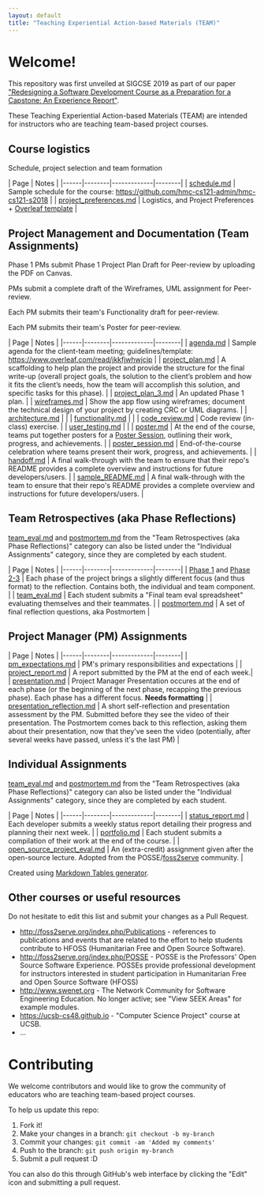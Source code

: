 ```yaml
---
layout: default
title: "Teaching Experiential Action-based Materials (TEAM)"
---
```


# Welcome!

This repository was first unveiled at SIGCSE 2019 as part of our paper 
["Redesigning a Software Development Course as a Preparation for a Capstone: An Experience Report"](https://dl.acm.org/citation.cfm?id=3287498).

These 
Teaching 
Experiential 
Action-based 
Materials
(TEAM) 
    are intended for instructors who are teaching team-based project courses.



## Course logistics

Schedule, project selection and team formation

| Page | Notes |
|------|--------|-------------|--------|
| [schedule.md]({{site.materials_repo}}schedule.md) | Sample schedule for the course: <https://github.com/hmc-cs121-admin/hmc-cs121-s2018> |
| [project_preferences.md]({{site.materials_repo}}project_preferences.md) | Logistics, and Project Preferences + [Overleaf template](https://www.overleaf.com/read/dvbvcdwfzqjt) | 



## Project Management and Documentation (Team Assignments)

Phase 1 PMs submit Phase 1 Project Plan Draft for Peer-review by uploading the PDF on Canvas.

PMs submit a complete draft of the Wireframes, UML assignment for Peer-review.

Each PM submits their team's Functionality draft for peer-review.

Each PM submits their team's Poster for peer-review.


| Page | Notes |
|------|--------|-------------|--------|
| [agenda.md]({{site.materials_repo}}agenda.md) |  Sample agenda for the client-team meeting; guidelines/template: <https://www.overleaf.com/read/jkkfjwhwjcjp> |
| [project_plan.md]({{site.materials_repo}}project_plan.md) |  A scaffolding to help plan the project and provide the structure for the final write-up (overall project goals, the solution to the client’s problem and how it fits the client’s needs, how the team will accomplish this solution, and specific tasks for this phase). |
| [project_plan_3.md]({{site.materials_repo}}project_plan_3.md) |  An updated Phase 1 plan. |
| [wireframes.md]({{site.materials_repo}}wireframes.md) |  Show the app flow using wireframes; document the technical design of your project by creating CRC or UML diagrams. |
| [architecture.md]({{site.materials_repo}}architecture.md) |  |
| [functionality.md]({{site.materials_repo}}functionality.md) |  |
| [code_review.md]({{site.materials_repo}}code_review.md) | Code review (in-class) exercise. |
| [user_testing.md]({{site.materials_repo}}user_testing.md) |  | 
| [poster.md]({{site.materials_repo}}poster.md) | At the end of the course, teams put together posters for a [Poster Session](poster_session.md), outlining their work, progress, and achievements.  |
| [poster_session.md]({{site.materials_repo}}poster_session.md) |  End-of-the-course celebration where teams present their work, progress, and achievements.  |
| [handoff.md]({{site.materials_repo}}handoff.md) | A final walk-through with the team to ensure that their repo's README provides a complete overview and instructions for future developers/users. |
| [sample_README.md]({{site.materials_repo}}{{site.materials_repo}}sample_README.md) | A final walk-through with the team to ensure that their repo's README provides a complete overview and instructions for future developers/users. |


## Team Retrospectives (aka Phase Reflections)

[team_eval.md]({{site.materials_repo}}team_eval.md) and [postmortem.md]({{site.materials_repo}}postmortem.md) from the "Team Retrospectives (aka Phase Reflections)" category can also be listed under the "Individual Assignments" category, since they are completed by each student.

| Page | Notes |
|------|--------|-------------|--------|
| [Phase 1](phase_reflection_1.md) and [Phase 2-3](phase_reflection_2and3.md) | Each phase of the project brings a slightly different focus (and thus format) to the reflection. Contains both, the individual and team component. |
| [team_eval.md]({{site.materials_repo}}team_eval.md) | Each student submits a "Final team eval spreadsheet" evaluating themselves and their teammates. |
| [postmortem.md]({{site.materials_repo}}postmortem.md) | A set of final reflection questions, aka Postmortem |


## Project Manager (PM) Assignments

| Page | Notes |
|------|--------|-------------|--------|
| [pm_expectations.md]({{site.materials_repo}}pm_expectations.md) | PM's primary responsibilities and expectations |
| [project_report.md]({{site.materials_repo}}project_report.md) |  A report submitted by the PM at the end of each week.|
| [presentation.md]({{site.materials_repo}}presentation.md) | Project Manager Presentation occures at the end of each phase (or the beginning of the next phase, recapping the previous phase). Each phase has a different focus. **Needs formatting**  |
| [presentation_reflection.md]({{site.materials_repo}}presentation_reflection.md) | A short self-reflection and presentation assessment by the PM. Submitted before they see the video of their presentation. The Postmortem comes back to this reflection, asking them about their presentation, now that they've seen the video (potentially, after several weeks have passed, unless it's the last PM) |



## Individual Assignments

[team_eval.md]({{site.materials_repo}}team_eval.md) and [postmortem.md]({{site.materials_repo}}postmortem.md) from the "Team Retrospectives (aka Phase Reflections)" category can also be listed under the "Individual Assignments" category, since they are completed by each student.


| Page | Notes |
|------|--------|-------------|--------|
| [status_report.md]({{site.materials_repo}}status_report.md) | Each developer submits a weekly status report detailing their progress and planning their next week.  |
| [portfolio.md]({{site.materials_repo}}portfolio.md) | Each student submits a compilation of their work at the end of the course. |
| [open_source_project_eval.md]({{site.materials_repo}}open_source_project_eval.md) | An (extra-credit) assignment given after the open-source lecture. Adopted from the POSSE/[foss2serve](http://foss2serve.org/index.php/Project_Evaluation_(Activity)) community. |


Created using [Markdown Tables generator](http://www.tablesgenerator.com/markdown_tables).


## Other courses or useful resources

Do not hesitate to edit this list and submit your changes as a Pull Request.

* <http://foss2serve.org/index.php/Publications> - references to publications and events that are related to the effort to help students contribute to HFOSS (Humanitarian Free and Open Source Software).
* <http://foss2serve.org/index.php/POSSE> - POSSE is the Professors' Open Source Software Experience. POSSEs provide professional development for instructors interested in student participation in Humanitarian Free and Open Source Software (HFOSS)
* <http://www.swenet.org> - The Network Community for Software Engineering Education. No longer active; see "View SEEK Areas" for example modules. 
* <https://ucsb-cs48.github.io> - "Computer Science Project" course at UCSB. 
* ...


# Contributing

We welcome contributors and would like to grow the community of educators who are teaching team-based project courses.

To help us update this repo:

1. Fork it!
2. Make your changes in a branch: `git checkout -b my-branch`
3. Commit your changes: `git commit -am 'Added my comments'`
4. Push to the branch: `git push origin my-branch`
5. Submit a pull request :D

You can also do this through GitHub's web interface by clicking the "Edit" icon and submitting a pull request.


